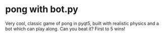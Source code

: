 # pong with bot.py
 Very cool, classic game of pong in pyqt5, built with realistic physics and a bot which can play along. Can you beat it? First to 5 wins!
